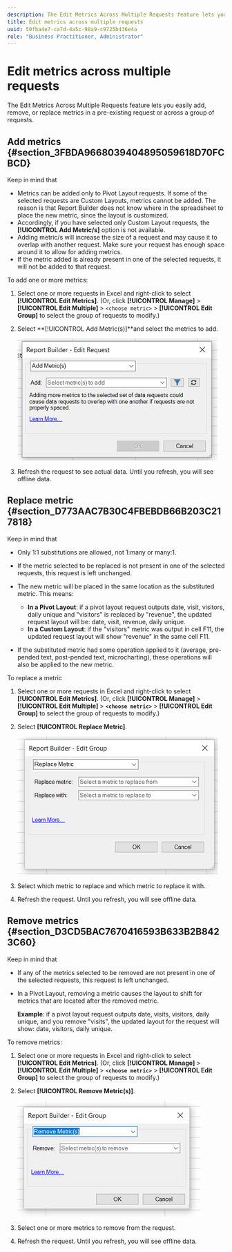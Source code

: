 ```yaml
---
description: The Edit Metrics Across Multiple Requests feature lets you easily add, remove, or replace metrics in a pre-existing request or across a group of requests.
title: Edit metrics across multiple requests
uuid: 50fba4e7-ca7d-4a5c-98a9-c9725b436e4a
role: "Business Practitioner, Administrator"
---
```


# Edit metrics across multiple requests

The Edit Metrics Across Multiple Requests feature lets you easily add, remove, or replace metrics in a pre-existing request or across a group of requests.

## Add metrics {#section_3FBDA9668039404895059618D70FCBCD}

Keep in mind that

* Metrics can be added only to Pivot Layout requests. If some of the selected requests are Custom Layouts, metrics cannot be added. The reason is that Report Builder does not know where in the spreadsheet to place the new metric, since the layout is customized.
* Accordingly, if you have selected only Custom Layout requests, the **[!UICONTROL Add Metric/s]** option is not available.
* Adding metric/s will increase the size of a request and may cause it to overlap with another request. Make sure your request has enough space around it to allow for adding metrics.
* If the metric added is already present in one of the selected requests, it will not be added to that request.

To add one or more metrics:

1. Select one or more requests in Excel and right-click to select **[!UICONTROL Edit Metrics]**. (Or, click **[!UICONTROL Manage]** > **[!UICONTROL Edit Multiple]** > `<choose metric>` > **[!UICONTROL Edit Group]** to select the group of requests to modify.) 
1. Select **[!UICONTROL Add Metric(s)]**and select the metrics to add.

   ![](assets/add_metric.png)

1. Refresh the request to see actual data. Until you refresh, you will see offline data.

## Replace metric {#section_D773AAC7B30C4FBEBDB66B203C217818}

Keep in mind that

* Only 1:1 substitutions are allowed, not 1:many or many:1.
* If the metric selected to be replaced is not present in one of the selected requests, this request is left unchanged.
* The new metric will be placed in the same location as the substituted metric. This means:

    * **In a Pivot Layout**: if a pivot layout request outputs date, visit, visitors, daily unique and "visitors" is replaced by "revenue", the updated request layout will be: date, visit, revenue, daily unique.
    * **In a Custom Layout**: if the "visitors" metric was output in cell F11, the updated request layout will show "revenue" in the same cell F11.

* If the substituted metric had some operation applied to it (average, pre-pended text, post-pended text, microcharting), these operations will also be applied to the new metric.

To replace a metric

1. Select one or more requests in Excel and right-click to select **[!UICONTROL Edit Metrics]**. (Or, click **[!UICONTROL Manage]** > **[!UICONTROL Edit Multiple]** > **`<choose metric>`** > **[!UICONTROL Edit Group]** to select the group of requests to modify.) 

1. Select **[!UICONTROL Replace Metric]**.

   ![](assets/replace_metric.png)

1. Select which metric to replace and which metric to replace it with.
1. Refresh the request. Until you refresh, you will see offline data.

## Remove metrics {#section_D3CD5BAC7670416593B633B2B8423C60}

Keep in mind that

* If any of the metrics selected to be removed are not present in one of the selected requests, this request is left unchanged.
* In a Pivot Layout, removing a metric causes the layout to shift for metrics that are located after the removed metric.

  **Example**: if a pivot layout request outputs date, visits, visitors, daily unique, and you remove "visits", the updated layout for the request will show: date, visitors, daily unique.

To remove metrics:

1. Select one or more requests in Excel and right-click to select **[!UICONTROL Edit Metrics]**. (Or, click **[!UICONTROL Manage]** > **[!UICONTROL Edit Multiple]** > **`<choose metric>`** > **[!UICONTROL Edit Group]** to select the group of requests to modify.) 

1. Select **[!UICONTROL Remove Metric(s)]**.

   ![](assets/remove_metric.png)

1. Select one or more metrics to remove from the request.
1. Refresh the request. Until you refresh, you will see offline data.

